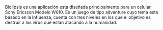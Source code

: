 Biolipsis es una aplicación esta diseñada principalmente para un celular Sony Ericsson Modelo W610. Es un juego de tipo adventure cuyo tema esta basado en la Influenza, cuenta con tres niveles en los que el objetivo es destruir a los virus que estan atacando a la humanidad.